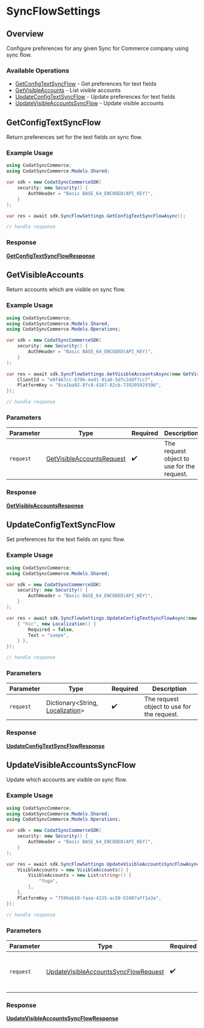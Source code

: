 # SyncFlowSettings

## Overview

Configure preferences for any given Sync for Commerce company using sync flow.

### Available Operations

* [GetConfigTextSyncFlow](#getconfigtextsyncflow) - Get preferences for text fields
* [GetVisibleAccounts](#getvisibleaccounts) - List visible accounts
* [UpdateConfigTextSyncFlow](#updateconfigtextsyncflow) - Update preferences for text fields
* [UpdateVisibleAccountsSyncFlow](#updatevisibleaccountssyncflow) - Update visible accounts

## GetConfigTextSyncFlow

Return preferences set for the text fields on sync flow.

### Example Usage

```csharp
using CodatSyncCommerce;
using CodatSyncCommerce.Models.Shared;

var sdk = new CodatSyncCommerceSDK(
    security: new Security() {
        AuthHeader = "Basic BASE_64_ENCODED(API_KEY)",
    }
);

var res = await sdk.SyncFlowSettings.GetConfigTextSyncFlowAsync();

// handle response
```


### Response

**[GetConfigTextSyncFlowResponse](../../models/operations/GetConfigTextSyncFlowResponse.md)**


## GetVisibleAccounts

Return accounts which are visible on sync flow.

### Example Usage

```csharp
using CodatSyncCommerce;
using CodatSyncCommerce.Models.Shared;
using CodatSyncCommerce.Models.Operations;

var sdk = new CodatSyncCommerceSDK(
    security: new Security() {
        AuthHeader = "Basic BASE_64_ENCODED(API_KEY)",
    }
);

var res = await sdk.SyncFlowSettings.GetVisibleAccountsAsync(new GetVisibleAccountsRequest() {
    ClientId = "e0f467cc-8796-4ed1-91a0-5dfc2ddf7cc7",
    PlatformKey = "8ca1ba92-8fc8-4167-82cb-739205929396",
});

// handle response
```

### Parameters

| Parameter                                                                         | Type                                                                              | Required                                                                          | Description                                                                       |
| --------------------------------------------------------------------------------- | --------------------------------------------------------------------------------- | --------------------------------------------------------------------------------- | --------------------------------------------------------------------------------- |
| `request`                                                                         | [GetVisibleAccountsRequest](../../models/operations/GetVisibleAccountsRequest.md) | :heavy_check_mark:                                                                | The request object to use for the request.                                        |


### Response

**[GetVisibleAccountsResponse](../../models/operations/GetVisibleAccountsResponse.md)**


## UpdateConfigTextSyncFlow

Set preferences for the text fields on sync flow.

### Example Usage

```csharp
using CodatSyncCommerce;
using CodatSyncCommerce.Models.Shared;

var sdk = new CodatSyncCommerceSDK(
    security: new Security() {
        AuthHeader = "Basic BASE_64_ENCODED(API_KEY)",
    }
);

var res = await sdk.SyncFlowSettings.UpdateConfigTextSyncFlowAsync(new Dictionary<string, Localization>() {
    { "hic", new Localization() {
        Required = false,
        Text = "saepe",
    } },
});

// handle response
```

### Parameters

| Parameter                                                               | Type                                                                    | Required                                                                | Description                                                             |
| ----------------------------------------------------------------------- | ----------------------------------------------------------------------- | ----------------------------------------------------------------------- | ----------------------------------------------------------------------- |
| `request`                                                               | Dictionary<String, [Localization](../../models/shared/Localization.md)> | :heavy_check_mark:                                                      | The request object to use for the request.                              |


### Response

**[UpdateConfigTextSyncFlowResponse](../../models/operations/UpdateConfigTextSyncFlowResponse.md)**


## UpdateVisibleAccountsSyncFlow

Update which accounts are visible on sync flow.

### Example Usage

```csharp
using CodatSyncCommerce;
using CodatSyncCommerce.Models.Shared;
using CodatSyncCommerce.Models.Operations;

var sdk = new CodatSyncCommerceSDK(
    security: new Security() {
        AuthHeader = "Basic BASE_64_ENCODED(API_KEY)",
    }
);

var res = await sdk.SyncFlowSettings.UpdateVisibleAccountsSyncFlowAsync(new UpdateVisibleAccountsSyncFlowRequest() {
    VisibleAccounts = new VisibleAccounts() {
        VisibleAccounts = new List<string>() {
            "fuga",
        },
    },
    PlatformKey = "7596eb10-faaa-4235-ac59-55907aff1a3a",
});

// handle response
```

### Parameters

| Parameter                                                                                               | Type                                                                                                    | Required                                                                                                | Description                                                                                             |
| ------------------------------------------------------------------------------------------------------- | ------------------------------------------------------------------------------------------------------- | ------------------------------------------------------------------------------------------------------- | ------------------------------------------------------------------------------------------------------- |
| `request`                                                                                               | [UpdateVisibleAccountsSyncFlowRequest](../../models/operations/UpdateVisibleAccountsSyncFlowRequest.md) | :heavy_check_mark:                                                                                      | The request object to use for the request.                                                              |


### Response

**[UpdateVisibleAccountsSyncFlowResponse](../../models/operations/UpdateVisibleAccountsSyncFlowResponse.md)**

